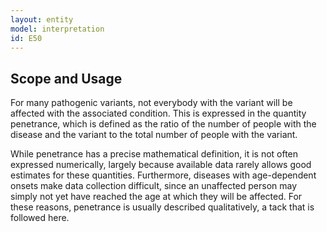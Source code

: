 ```yaml
---
layout: entity
model: interpretation
id: E50
---
```


Scope and Usage
----------------

For many pathogenic variants, not everybody with the variant will be affected with the associated condition.  This is expressed in the quantity penetrance, which is defined as the ratio of the number of people with the disease and the variant to the total number of people with the variant.

While penetrance has a precise mathematical definition, it is not often expressed numerically, largely because available data rarely allows good estimates for these quantities.   Furthermore, diseases with age-dependent onsets make data collection difficult, since an unaffected person may simply not yet have reached the age at which they will be affected.  For these reasons, penetrance is usually described qualitatively, a tack that is followed here.
